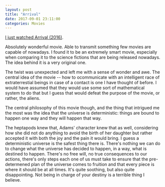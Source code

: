 ```yaml
---
layout: post
title: "Arrival"
date: 2017-09-01 23:11:00
categories: Movies
---
```


[I just watched Arrival (2016)](http://www.imdb.com/title/tt2543164/?ref_=nv_sr_1).

Absolutely wonderful movie. Able to transmit something few movies are capable of
nowadays. I found it to be an extremely smart movie, especially when comparing
it to the science fictions that are being released nowadays. The idea behind it
is a very original one.

The twist was unexpected and left me with a sense of wonder and awe. The central
idea of the movie -- how to ocommunicate with an intelligent race of
extraterrestial beings in case of a contact is one I have thought of before. I
would have assumed that they would use some sort of mathematical system to do
that but I guess that would defeat the purpose of the movie, or rather, the
aliens.

The central philosophy of this movie though, and the thing that intrigued me the
most was the idea that the universe is deterministic: things are bound to happen
one way and they will happen that way.

The heptapods knew that, Adams' character knew that as well, considering how she
did not do anything to avoid the birth of her daughter but rather accepted it
with both the joy and the pain it would bring. I guess a deterministic universe
is the safest thing there is. There's nothing we can do to change what the
universe has decided to happen, in a way, what is destined to happen. There's no
free will, no true consequences to our actions, there's only steps each one of
us must take to ensure that the pre-determened plan of the universe comes to
fruition and that every piece is where it should be at all times. It's quite
soothing, but also quite disappointing. Not being in charge of your destiny is a
terrible thing I believe.

